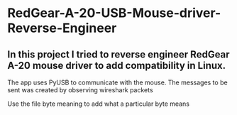 # RedGear-A-20-USB-Mouse-driver-Reverse-Engineer
## In this project I tried to reverse engineer RedGear A-20 mouse driver to add compatibility in Linux.

The app uses PyUSB to communicate with the mouse.
The messages to be sent was created by observing wireshark packets

Use the file byte meaning to add what a particular byte means
